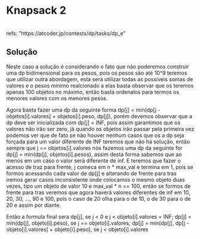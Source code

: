 # Knapsack 2 

<br>
refs: "https://atcoder.jp/contests/dp/tasks/dp_e"


<br>

## Solução
Neste caso a solução é considerando o fato que não poderemos construir uma dp
bidimensional para os pesos, pois os pesos são até 10^9 teremos que utilizar outra abordagem,
esta será utilizar todas as possíveis somas de valores e o pesos minimo realcionado a elas
basta observar que os teremos apenas 100 objetos no máximo, então basta ordenalos
para termos os menores valores com os menores pesos.

Agora basta fazer uma dp da seguinte forma
dp[j] = min(dp[j - objetos[i].valores] + objetos[i].peso, dp[j]), porém
devemos observar que a dp deve ser inicializada com dp[j] = INF, pois assim garantimos
que os valores não irão ser zero, já quando os objetos irão passar pela primeira vez podemos
ver que de fato se não houver nenhum casos que os a dp seja forçada para um valor diferente de INF
teremos que não há solução, então sempre que j == objetos[i].valores nós fazemos uma dp
da seguinte for dp[j] = min(dp[j], objetos[i].pesos), assim desta forma sabemos que ao menos em um
caso o valor será diferente de inf.
E teremos que fazer o acesso de traz para frente, j comeca em n * max_val e termina em 1, pois se formos
acessando cada valor de dp[j] e alterando de frente para tras iremos gerar casos inconsistente onde colocamos
o mesmo objeto duas vezes, tipo um objeto de valor 10 e max_val * n == 100, então se formos de frente para 
tras veremos que agora haverá valores diferentes de inf em 10, 20, 30, ..., 90 e 100, pois o caso de 20 olha para
o de 10, o de 30 para o de 20 e assim por diante.

Então a formula final sera dp[j], se j < 0 e j < objeto[i].valores = INF; dp[j] = min(dp[j], objeto[i].peso), se j == objeto[i].valores;
dp[j] = min(dp[j], dp[j - objeto[i].valores] + objeto[i].peso), se j < objeto[i].valores
 
